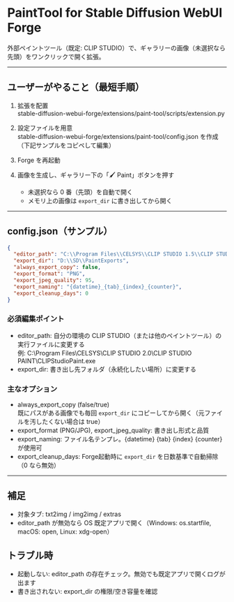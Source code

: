 # PaintTool for Stable Diffusion WebUI Forge

外部ペイントツール（既定: CLIP STUDIO）で、ギャラリーの画像（未選択なら先頭）をワンクリックで開く拡張。

---

## ユーザーがやること（最短手順）

1. 拡張を配置  
   stable-diffusion-webui-forge/extensions/paint-tool/scripts/extension.py

2. 設定ファイルを用意  
   stable-diffusion-webui-forge/extensions/paint-tool/config.json を作成（下記サンプルをコピペして編集）

3. Forge を再起動

4. 画像を生成し、ギャラリー下の「🖌️ Paint」ボタンを押す  
   - 未選択なら 0 番（先頭）を自動で開く  
   - メモリ上の画像は `export_dir` に書き出してから開く

---

## config.json（サンプル）
```json
{
  "editor_path": "C:\\Program Files\\CELSYS\\CLIP STUDIO 1.5\\CLIP STUDIO PAINT\\CLIPStudioPaint.exe",
  "export_dir": "D:\\SD\\PaintExports",
  "always_export_copy": false,
  "export_format": "PNG",
  "export_jpeg_quality": 95,
  "export_naming": "{datetime}_{tab}_{index}_{counter}",
  "export_cleanup_days": 0
}
```

### 必須編集ポイント
- editor_path: 自分の環境の CLIP STUDIO（または他のペイントツール）の実行ファイルに変更する  
  例: C:\\Program Files\\CELSYS\\CLIP STUDIO 2.0\\CLIP STUDIO PAINT\\CLIPStudioPaint.exe
- export_dir: 書き出し先フォルダ（永続化したい場所）に変更する

### 主なオプション
- always_export_copy (false/true)  
  既にパスがある画像でも毎回 `export_dir` にコピーしてから開く（元ファイルを汚したくない場合は true）
- export_format (PNG/JPG), export_jpeg_quality: 書き出し形式と品質
- export_naming: ファイル名テンプレ。{datetime} {tab} {index} {counter} が使用可
- export_cleanup_days: Forge起動時に `export_dir` を日数基準で自動掃除（0 なら無効）

---

## 補足
- 対象タブ: txt2img / img2img / extras  
- editor_path が無効なら OS 既定アプリで開く（Windows: os.startfile, macOS: open, Linux: xdg-open）

## トラブル時
- 起動しない: editor_path の存在チェック。無効でも既定アプリで開くログが出ます
- 書き出されない: export_dir の権限/空き容量を確認
